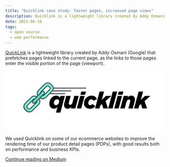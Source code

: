 ```yaml
---
title: "Quicklink case study: faster pages, increased page views"
description: Quicklink is a lightweight library created by Addy Osmani (Google) that prefetches pages linked to the current page, as the links to those pages enter the visible portion of the page (viewport). Here's a case study for it.
date: 2021-06-18
tags:
  - open source
  - web performance
---
```


[QuickLink](https://github.com/GoogleChromeLabs/quicklink) is a lightweight library created by Addy Osmani (Google) that prefetches pages linked to the current page, as the links to those pages enter the visible portion of the page (viewport).

<img src="quicklink.webp" alt="The logo of Quicklink" sizes="648px" loading="eager" fetchpriority="high">

We used Quicklink on some of our ecommerce websites to improve the rendering time of our product detail pages (PDPs), with good results both on performance and business KPIs.

[Continue reading on Medium](https://medium.com/ynap-tech/quicklink-case-study-faster-pages-increased-page-views-1e829dbaa10c)
